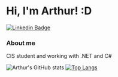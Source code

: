 # Hi, I'm Arthur! :D

[![Linkedin Badge](https://img.shields.io/badge/-LinkedIn-blue?style=flat-square&logo=Linkedin&logoColor=white&link=https://www.linkedin.com/in/castilhoarthur/)](https://www.linkedin.com/in/castilhoarthur/)

### About me
CIS student and working with .NET and C#

![Arthur's GitHub stats](https://github-readme-stats.vercel.app/api?username=castilhoarth&show_icons=true&theme=radical)
[![Top Langs](https://github-readme-stats.vercel.app/api/top-langs/?username=castilhoarth&layout=compact&theme=radical)](https://github.com/castilhoarth)


